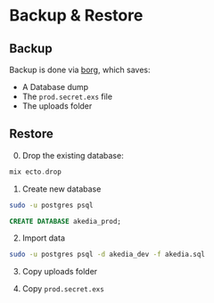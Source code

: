 Backup & Restore
=================

Backup
-------

Backup is done via [borg](https://www.borgbackup.org/), which saves: 

* A Database dump
* The `prod.secret.exs` file
* The uploads folder

Restore
--------

0. Drop the existing database:

```elixir
mix ecto.drop
```

1. Create new database

```bash
sudo -u postgres psql 
```

```sql
CREATE DATABASE akedia_prod;
```

2. Import data

```bash
sudo -u postgres psql -d akedia_dev -f akedia.sql
```

3. Copy uploads folder

4. Copy `prod.secret.exs`
